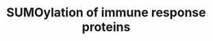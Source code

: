 ---
annotations:
- type: Pathway Ontology
  value: sumoylation pathway
authors:
- ReactomeTeam
- DeSl
description: NF-kappaB transcription factors are sequestered in the cytosol due to
  their association with IkappaB. During activation of NF-kappaB, IKK phosphorylates
  IkappaB, releasing NF-kappaB for importation into the nucleus. NF-kappaB transcription
  factors, the NFKBIA component of IkappaB, and subunits of the IKK complex can be
  SUMOylated (reviewed in Kracklauer and Schmidt 2003, Liu et al. 2013). SUMOylations
  of IkappaB, NFKBIA, and RELA inhibit NF-kappaB signaling; SUMOylation of NFKB2 is
  required for proteolytic processing.  View original pathway at [http://www.reactome.org/PathwayBrowser/#DIAGRAM=4755510
  Reactome].
last-edited: 2021-01-25
organisms:
- Homo sapiens
redirect_from:
- /index.php/Pathway:WP4449
- /instance/WP4449
schema-jsonld:
- '@context': https://schema.org/
  '@id': https://wikipathways.github.io/pathways/WP4449.html
  '@type': Dataset
  creator:
    '@type': Organization
    name: WikiPathways
  description: NF-kappaB transcription factors are sequestered in the cytosol due
    to their association with IkappaB. During activation of NF-kappaB, IKK phosphorylates
    IkappaB, releasing NF-kappaB for importation into the nucleus. NF-kappaB transcription
    factors, the NFKBIA component of IkappaB, and subunits of the IKK complex can
    be SUMOylated (reviewed in Kracklauer and Schmidt 2003, Liu et al. 2013). SUMOylations
    of IkappaB, NFKBIA, and RELA inhibit NF-kappaB signaling; SUMOylation of NFKB2
    is required for proteolytic processing.  View original pathway at [http://www.reactome.org/PathwayBrowser/#DIAGRAM=4755510
    Reactome].
  keywords:
  - NFKBIA
  - SUMO1:C93-UBE2I
  - SUMO1:NFKBIA
  - 'UBE2I-G92-SUMO3 '
  - PIAS4
  - 'K277-IKBKG-G97-SUMO1 '
  - 'SUMO1-K277,K309-IKBKG '
  - RELA:RELA:DNA
  - 'RELA '
  - UBE2I
  - p-S172-IKBKE
  - SUMO3:UBE2I
  - NFKB2(1-900)
  - 4SUMO1:NFKB2
  - TOPORS
  - 'p-S172-IKBKE-G97-SUMO1 '
  - 'SUMO1-K21-NFKBIA '
  - 'K298-NFKB2-G97-SUMO1 '
  - 'SUMO3-C93-UBE2I '
  - PIAS3
  - IKBKG
  - 'UBE2I-G97-SUMO1 '
  - SUMO1:p-S172-IKBKE
  - SUMO3-RELA:SUMO3-RELA:DNA
  - 'K689-NFKB2-G97-SUMO1 '
  - 'DNA '
  - 'SUMO1-K90,K298,K689,K863-NFKB2(1-900) '
  - 'K90-NFKB2-G97-SUMO1 '
  - 'NFKBIA-G97-SUMO1 '
  - 'SUMO3-K37,K122,K123-RELA '
  - 'K863-NFKB2-G97-SUMO1 '
  - 'SUMO1-C93-UBE2I '
  - 2SUMO1:IKBKG
  - 'K309-IKBKG-G97-SUMO1 '
  - 'SUMO1-K231-p-S172-IKBKE '
  license: CC0
  name: SUMOylation of immune response proteins
seo: CreativeWork
title: SUMOylation of immune response proteins
wpid: WP4449
---